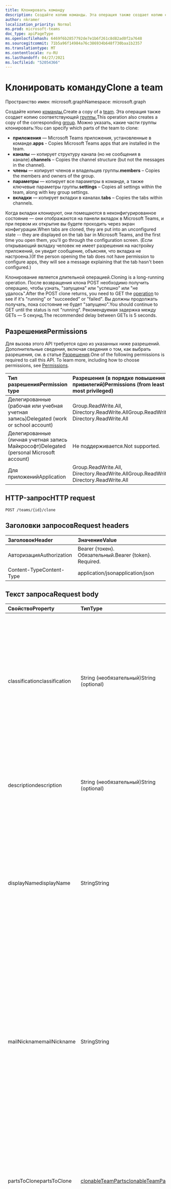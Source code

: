 ```yaml
---
title: Клонировать команду
description: Создайте копию команды. Эта операция также создает копию соответствующей группы.
author: nkramer
localization_priority: Normal
ms.prod: microsoft-teams
doc_type: apiPageType
ms.openlocfilehash: 6469f6b2857792de7e1b6f261c8d82ad0f2a7648
ms.sourcegitcommit: 71b5a96f14984a76c386934b648f730baa1b2357
ms.translationtype: MT
ms.contentlocale: ru-RU
ms.lasthandoff: 04/27/2021
ms.locfileid: "52054366"
---
```

# <a name="clone-a-team"></a><span data-ttu-id="21356-104">Клонировать команду</span><span class="sxs-lookup"><span data-stu-id="21356-104">Clone a team</span></span>

<span data-ttu-id="21356-105">Пространство имен: microsoft.graph</span><span class="sxs-lookup"><span data-stu-id="21356-105">Namespace: microsoft.graph</span></span>



<span data-ttu-id="21356-106">Создайте копию [команды.](../resources/team.md)</span><span class="sxs-lookup"><span data-stu-id="21356-106">Create a copy of a [team](../resources/team.md).</span></span> <span data-ttu-id="21356-107">Эта операция также создает копию соответствующей [группы.](../resources/group.md)</span><span class="sxs-lookup"><span data-stu-id="21356-107">This operation also creates a copy of the corresponding [group](../resources/group.md).</span></span>
<span data-ttu-id="21356-108">Можно указать, какие части группы клонировать:</span><span class="sxs-lookup"><span data-stu-id="21356-108">You can specify which parts of the team to clone:</span></span>

- <span data-ttu-id="21356-109">**приложения** — Microsoft Teams приложения, установленные в команде.</span><span class="sxs-lookup"><span data-stu-id="21356-109">**apps** - Copies Microsoft Teams apps that are installed in the team.</span></span> 
- <span data-ttu-id="21356-110">**каналы** — копирует структуру канала (но не сообщения в канале).</span><span class="sxs-lookup"><span data-stu-id="21356-110">**channels** – Copies the channel structure (but not the messages in the channel).</span></span>
- <span data-ttu-id="21356-111">**члены** — копирует членов и владельцев группы.</span><span class="sxs-lookup"><span data-stu-id="21356-111">**members** – Copies the members and owners of the group.</span></span>
- <span data-ttu-id="21356-112">**параметры** — копирует все параметры в команде, а также ключевые параметры группы.</span><span class="sxs-lookup"><span data-stu-id="21356-112">**settings** – Copies all settings within the team, along with key group settings.</span></span>
- <span data-ttu-id="21356-113">**вкладки** — копирует вкладки в каналах.</span><span class="sxs-lookup"><span data-stu-id="21356-113">**tabs** – Copies the tabs within channels.</span></span>

<span data-ttu-id="21356-114">Когда вкладки клонируют, они помещаются в неконфигурированное состояние — они отображаются на панели вкладок в Microsoft Teams, и при первом их открытие вы будете проходить через экран конфигурации.</span><span class="sxs-lookup"><span data-stu-id="21356-114">When tabs are cloned, they are put into an unconfigured state -- they are displayed on the tab bar in Microsoft Teams, and the first time you open them, you'll go through the configuration screen.</span></span> <span data-ttu-id="21356-115">(Если открывающий вкладку человек не имеет разрешения на настройку приложений, он увидит сообщение, объясняя, что вкладка не настроена.)</span><span class="sxs-lookup"><span data-stu-id="21356-115">(If the person opening the tab does not have permission to configure apps, they will see a message explaining that the tab hasn't been configured.)</span></span>

<span data-ttu-id="21356-116">Клонирование является длительной операцией.</span><span class="sxs-lookup"><span data-stu-id="21356-116">Cloning is a long-running operation.</span></span>
<span data-ttu-id="21356-117">После возвращения клона POST необходимо получить [](../resources/teamsasyncoperation.md) операцию, чтобы узнать, "запущена" или "успешно" или "не удалось".</span><span class="sxs-lookup"><span data-stu-id="21356-117">After the POST clone returns, you need to GET the [operation](../resources/teamsasyncoperation.md) to see if it's "running" or "succeeded" or "failed".</span></span> <span data-ttu-id="21356-118">Вы должны продолжать получать, пока состояние не будет "запущено".</span><span class="sxs-lookup"><span data-stu-id="21356-118">You should continue to GET until the status is not "running".</span></span> <span data-ttu-id="21356-119">Рекомендуемая задержка между GETs — 5 секунд.</span><span class="sxs-lookup"><span data-stu-id="21356-119">The recommended delay between GETs is 5 seconds.</span></span>

## <a name="permissions"></a><span data-ttu-id="21356-120">Разрешения</span><span class="sxs-lookup"><span data-stu-id="21356-120">Permissions</span></span>

<span data-ttu-id="21356-p105">Для вызова этого API требуется одно из указанных ниже разрешений. Дополнительные сведения, включая сведения о том, как выбрать разрешения, см. в статье [Разрешения](/graph/permissions-reference).</span><span class="sxs-lookup"><span data-stu-id="21356-p105">One of the following permissions is required to call this API. To learn more, including how to choose permissions, see [Permissions](/graph/permissions-reference).</span></span>

|<span data-ttu-id="21356-123">Тип разрешения</span><span class="sxs-lookup"><span data-stu-id="21356-123">Permission type</span></span>      | <span data-ttu-id="21356-124">Разрешения (в порядке повышения привилегий)</span><span class="sxs-lookup"><span data-stu-id="21356-124">Permissions (from least to most privileged)</span></span>              |
|:--------------------|:---------------------------------------------------------|
|<span data-ttu-id="21356-125">Делегированные (рабочая или учебная учетная запись)</span><span class="sxs-lookup"><span data-stu-id="21356-125">Delegated (work or school account)</span></span>     | <span data-ttu-id="21356-126">Group.ReadWrite.All, Directory.ReadWrite.All</span><span class="sxs-lookup"><span data-stu-id="21356-126">Group.ReadWrite.All, Directory.ReadWrite.All</span></span> |
|<span data-ttu-id="21356-127">Делегированные (личная учетная запись Майкрософт)</span><span class="sxs-lookup"><span data-stu-id="21356-127">Delegated (personal Microsoft account)</span></span> | <span data-ttu-id="21356-128">Не поддерживается.</span><span class="sxs-lookup"><span data-stu-id="21356-128">Not supported.</span></span>    |
|<span data-ttu-id="21356-129">Для приложений</span><span class="sxs-lookup"><span data-stu-id="21356-129">Application</span></span>                            | <span data-ttu-id="21356-130">Group.ReadWrite.All, Directory.ReadWrite.All</span><span class="sxs-lookup"><span data-stu-id="21356-130">Group.ReadWrite.All, Directory.ReadWrite.All</span></span> |

## <a name="http-request"></a><span data-ttu-id="21356-131">HTTP-запрос</span><span class="sxs-lookup"><span data-stu-id="21356-131">HTTP request</span></span>
<!-- { "blockType": "ignored" } -->
```http
POST /teams/{id}/clone
```

## <a name="request-headers"></a><span data-ttu-id="21356-132">Заголовки запросов</span><span class="sxs-lookup"><span data-stu-id="21356-132">Request headers</span></span>
| <span data-ttu-id="21356-133">Заголовок</span><span class="sxs-lookup"><span data-stu-id="21356-133">Header</span></span>       | <span data-ttu-id="21356-134">Значение</span><span class="sxs-lookup"><span data-stu-id="21356-134">Value</span></span> |
|:---------------|:--------|
| <span data-ttu-id="21356-135">Авторизация</span><span class="sxs-lookup"><span data-stu-id="21356-135">Authorization</span></span>  | <span data-ttu-id="21356-p106">Bearer {токен}. Обязательный.</span><span class="sxs-lookup"><span data-stu-id="21356-p106">Bearer {token}. Required.</span></span>  |
| <span data-ttu-id="21356-138">Content-Type</span><span class="sxs-lookup"><span data-stu-id="21356-138">Content-Type</span></span>  | <span data-ttu-id="21356-139">application/json</span><span class="sxs-lookup"><span data-stu-id="21356-139">application/json</span></span>  |

## <a name="request-body"></a><span data-ttu-id="21356-140">Текст запроса</span><span class="sxs-lookup"><span data-stu-id="21356-140">Request body</span></span>

| <span data-ttu-id="21356-141">Свойство</span><span class="sxs-lookup"><span data-stu-id="21356-141">Property</span></span>     | <span data-ttu-id="21356-142">Тип</span><span class="sxs-lookup"><span data-stu-id="21356-142">Type</span></span>   |<span data-ttu-id="21356-143">Описание</span><span class="sxs-lookup"><span data-stu-id="21356-143">Description</span></span>|
|:---------------|:--------|:----------|
|<span data-ttu-id="21356-144">classification</span><span class="sxs-lookup"><span data-stu-id="21356-144">classification</span></span>|<span data-ttu-id="21356-145">String (необязательный)</span><span class="sxs-lookup"><span data-stu-id="21356-145">String (optional)</span></span>|<span data-ttu-id="21356-146">Описывает классификацию для группы (например, низкое, среднее или высокое влияние бизнеса).</span><span class="sxs-lookup"><span data-stu-id="21356-146">Describes a classification for the group (such as low, medium or high business impact).</span></span> <span data-ttu-id="21356-147">Если классификация не указана, классификация будет скопирована из исходной группы или группы.</span><span class="sxs-lookup"><span data-stu-id="21356-147">If classification is not specified, the classification will be copied from the original team/group.</span></span>|
|<span data-ttu-id="21356-148">description</span><span class="sxs-lookup"><span data-stu-id="21356-148">description</span></span>|<span data-ttu-id="21356-149">String (необязательный)</span><span class="sxs-lookup"><span data-stu-id="21356-149">String (optional)</span></span>|<span data-ttu-id="21356-150">Необязательное описание для группы.</span><span class="sxs-lookup"><span data-stu-id="21356-150">An optional description for the group.</span></span> <span data-ttu-id="21356-151">Если это свойство не указано, оно останется пустым.</span><span class="sxs-lookup"><span data-stu-id="21356-151">If this property is not specified, it will be left blank.</span></span>|
|<span data-ttu-id="21356-152">displayName</span><span class="sxs-lookup"><span data-stu-id="21356-152">displayName</span></span>|<span data-ttu-id="21356-153">String</span><span class="sxs-lookup"><span data-stu-id="21356-153">String</span></span>|<span data-ttu-id="21356-p109">Отображаемое имя для группы. Это свойство необходимо при создании группы. Оно не может быть удалено во время обновления. Поддерживает параметры $filter и $orderby.</span><span class="sxs-lookup"><span data-stu-id="21356-p109">The display name for the group. This property is required when a group is created and it cannot be cleared during updates. Supports $filter and $orderby.</span></span>|
|<span data-ttu-id="21356-157">mailNickname</span><span class="sxs-lookup"><span data-stu-id="21356-157">mailNickname</span></span>|<span data-ttu-id="21356-158">String</span><span class="sxs-lookup"><span data-stu-id="21356-158">String</span></span>|<span data-ttu-id="21356-159">Почтовый псевдоним для группы (уникальный в организации).</span><span class="sxs-lookup"><span data-stu-id="21356-159">The mail alias for the group, unique in the organization.</span></span> <span data-ttu-id="21356-160">Это свойство должно быть указано при создании группы.</span><span class="sxs-lookup"><span data-stu-id="21356-160">This property must be specified when a group is created.</span></span> <span data-ttu-id="21356-161">Поддерживает параметр $filter.</span><span class="sxs-lookup"><span data-stu-id="21356-161">Supports $filter.</span></span> <span data-ttu-id="21356-162">Если это свойство не указано, оно будет вычисляться из displayName.</span><span class="sxs-lookup"><span data-stu-id="21356-162">If this property is not specified, it will be computed from the displayName.</span></span> <span data-ttu-id="21356-163">Известная проблема: это свойство в настоящее время игнорируется.</span><span class="sxs-lookup"><span data-stu-id="21356-163">Known issue: this property is currently ignored.</span></span>|
|<span data-ttu-id="21356-164">partsToClone</span><span class="sxs-lookup"><span data-stu-id="21356-164">partsToClone</span></span>| [<span data-ttu-id="21356-165">clonableTeamParts</span><span class="sxs-lookup"><span data-stu-id="21356-165">clonableTeamParts</span></span>](../resources/clonableteamparts.md) |<span data-ttu-id="21356-166">Разделенный запятой список частей для клонирования.</span><span class="sxs-lookup"><span data-stu-id="21356-166">A comma-separated list of the parts to clone.</span></span> <span data-ttu-id="21356-167">Юридическими частями являются "приложения, вкладки, параметры, каналы, члены".</span><span class="sxs-lookup"><span data-stu-id="21356-167">Legal parts are "apps, tabs, settings, channels, members".</span></span>|
|<span data-ttu-id="21356-168">visibility</span><span class="sxs-lookup"><span data-stu-id="21356-168">visibility</span></span>|<span data-ttu-id="21356-169">[teamVisibilityType](../resources/teamvisibilitytype.md) (необязательный)</span><span class="sxs-lookup"><span data-stu-id="21356-169">[teamVisibilityType](../resources/teamvisibilitytype.md) (optional)</span></span>| <span data-ttu-id="21356-170">Указывает видимость группы.</span><span class="sxs-lookup"><span data-stu-id="21356-170">Specifies the visibility of the group.</span></span> <span data-ttu-id="21356-171">Возможные значения: **Private**, **Public**.</span><span class="sxs-lookup"><span data-stu-id="21356-171">Possible values are: **Private**, **Public**.</span></span> <span data-ttu-id="21356-172">Если видимость не указана, видимость будет скопирована из исходной группы или группы.</span><span class="sxs-lookup"><span data-stu-id="21356-172">If visibility is not specified, the visibility will be copied from the original team/group.</span></span> <span data-ttu-id="21356-173">Если клонированная группа является командой **educationClass,** параметр видимости игнорируется, а видимость новой группы будет задана в hiddenMembership.</span><span class="sxs-lookup"><span data-stu-id="21356-173">If the team being cloned is an **educationClass** team, the visibility parameter is ignored, and the new group's visibility will be set to HiddenMembership.</span></span>|

## <a name="response"></a><span data-ttu-id="21356-174">Отклик</span><span class="sxs-lookup"><span data-stu-id="21356-174">Response</span></span>

<span data-ttu-id="21356-175">В случае успешного использования этот метод возвращает код ответа с заготвом `202 Accepted` Location: header, указывав на [ресурс](../resources/teamsasyncoperation.md) операции.</span><span class="sxs-lookup"><span data-stu-id="21356-175">If successful, this method will return a `202 Accepted` response code with a Location: header pointing to the [operation](../resources/teamsasyncoperation.md) resource.</span></span>
<span data-ttu-id="21356-176">По завершению операции ресурс операции покажет вам id созданной команды.</span><span class="sxs-lookup"><span data-stu-id="21356-176">When the operation is complete, the operation resource will tell you the id of the created team.</span></span>

## <a name="example"></a><span data-ttu-id="21356-177">Пример</span><span class="sxs-lookup"><span data-stu-id="21356-177">Example</span></span>
#### <a name="request"></a><span data-ttu-id="21356-178">Запрос</span><span class="sxs-lookup"><span data-stu-id="21356-178">Request</span></span>
<span data-ttu-id="21356-179">Ниже приведен пример запроса.</span><span class="sxs-lookup"><span data-stu-id="21356-179">The following is an example of the request.</span></span>

# <a name="http"></a>[<span data-ttu-id="21356-180">HTTP</span><span class="sxs-lookup"><span data-stu-id="21356-180">HTTP</span></span>](#tab/http)
<!-- {
  "blockType": "request",
  "name": "clone_team"
}-->
```http
POST /teams/{id}/clone
Content-Type: application/json

{  
     "displayName": "Library Assist",
     "description": "Self help community for library",
     "mailNickname": "libassist",
     "partsToClone": "apps,tabs,settings,channels,members",
     "visibility": "public"
}
```
# <a name="c"></a>[<span data-ttu-id="21356-181">C#</span><span class="sxs-lookup"><span data-stu-id="21356-181">C#</span></span>](#tab/csharp)
[!INCLUDE [sample-code](../includes/snippets/csharp/clone-team-csharp-snippets.md)]
[!INCLUDE [sdk-documentation](../includes/snippets/snippets-sdk-documentation-link.md)]

# <a name="javascript"></a>[<span data-ttu-id="21356-182">JavaScript</span><span class="sxs-lookup"><span data-stu-id="21356-182">JavaScript</span></span>](#tab/javascript)
[!INCLUDE [sample-code](../includes/snippets/javascript/clone-team-javascript-snippets.md)]
[!INCLUDE [sdk-documentation](../includes/snippets/snippets-sdk-documentation-link.md)]

# <a name="objective-c"></a>[<span data-ttu-id="21356-183">Objective-C</span><span class="sxs-lookup"><span data-stu-id="21356-183">Objective-C</span></span>](#tab/objc)
[!INCLUDE [sample-code](../includes/snippets/objc/clone-team-objc-snippets.md)]
[!INCLUDE [sdk-documentation](../includes/snippets/snippets-sdk-documentation-link.md)]

# <a name="java"></a>[<span data-ttu-id="21356-184">Java</span><span class="sxs-lookup"><span data-stu-id="21356-184">Java</span></span>](#tab/java)
[!INCLUDE [sample-code](../includes/snippets/java/clone-team-java-snippets.md)]
[!INCLUDE [sdk-documentation](../includes/snippets/snippets-sdk-documentation-link.md)]

---


#### <a name="response"></a><span data-ttu-id="21356-185">Отклик</span><span class="sxs-lookup"><span data-stu-id="21356-185">Response</span></span>
<span data-ttu-id="21356-186">Ниже приведен пример ответа.</span><span class="sxs-lookup"><span data-stu-id="21356-186">The following is an example of the response.</span></span> <span data-ttu-id="21356-187">Примечание. Объект отклика, показанный здесь, может быть сокращен для удобочитаемости.</span><span class="sxs-lookup"><span data-stu-id="21356-187">Note: The response object shown here might be shortened for readability.</span></span>
<!-- {
  "blockType": "response",
  "truncated": true,
  "@odata.type": "microsoft.graph.team"
} -->
```http
HTTP/1.1 202 Accepted
Location: /teams({id})/operations({opId})
Content-Type: text/plain
Content-Length: 0
```

<!-- uuid: 8fcb5dbc-d5aa-4681-8e31-b001d5168d79
2015-10-25 14:57:30 UTC -->
<!-- {
  "type": "#page.annotation",
  "description": "Create Team",
  "keywords": "",
  "section": "documentation",
  "tocPath": ""
}-->

